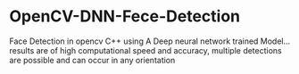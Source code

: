 # OpenCV-DNN-Fece-Detection
Face Detection in opencv C++ using A Deep neural network trained Model... results are of high computational speed and accuracy, multiple detections are possible and can occur in any orientation
